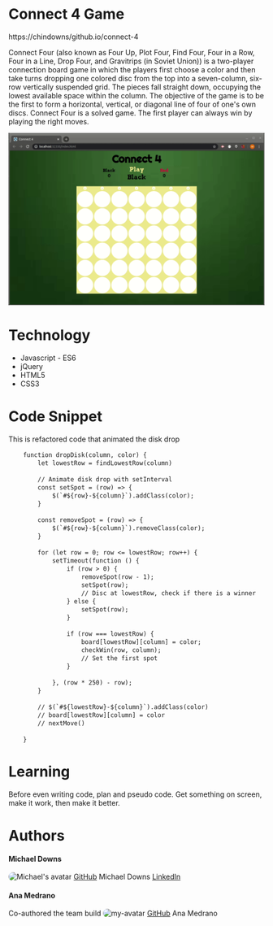 # Connect 4 Game
https://chindowns/github.io/connect-4

Connect Four (also known as Four Up, Plot Four, Find Four, Four in a Row, Four in a Line, Drop Four, and Gravitrips (in Soviet Union)) is a two-player connection board game in which the players first choose a color and then take turns dropping one colored disc from the top into a seven-column, six-row vertically suspended grid. The pieces fall straight down, occupying the lowest available space within the column. The objective of the game is to be the first to form a horizontal, vertical, or diagonal line of four of one's own discs. Connect Four is a solved game. The first player can always win by playing the right moves.

![Site](connect-4.gif)

# Technology
* Javascript - ES6
* jQuery
* HTML5
* CSS3

# Code Snippet
This is refactored code that animated the disk drop

```
    function dropDisk(column, color) {
        let lowestRow = findLowestRow(column)

        // Animate disk drop with setInterval
        const setSpot = (row) => {
            $(`#${row}-${column}`).addClass(color);
        }

        const removeSpot = (row) => {
            $(`#${row}-${column}`).removeClass(color);
        }

        for (let row = 0; row <= lowestRow; row++) {
            setTimeout(function () {
                if (row > 0) {
                    removeSpot(row - 1);
                    setSpot(row);
                    // Disc at lowestRow, check if there is a winner
                } else { 
                    setSpot(row); 
                }

                if (row === lowestRow) {
                    board[lowestRow][column] = color;
                    checkWin(row, column);
                    // Set the first spot
                }

            }, (row * 250) - row);
        }

        // $(`#${lowestRow}-${column}`).addClass(color)
        // board[lowestRow][column] = color
        // nextMove()

    }
```
# Learning
Before even writing code, plan and pseudo code.  Get something on screen, make it work, then make it better.

# Authors
#### Michael Downs
<img src="https://avatars3.githubusercontent.com/u/61262454?v=4" alt = "Michael's avatar" style = "width: 40px; border-radius: 15px;"/>   [GitHub](https://github.com/chindowns) Michael Downs 
[LinkedIn](http://www.linkedin.com/in/michaeldownssj)  

#### Ana Medrano
Co-authored the team build
<img src='https://avatars3.githubusercontent.com/u/8609011?v=4' alt = "my-avatar" style = "width: 40px; border-radius: 15px;"/>   [GitHub](https://github.com/analoo) Ana Medrano  